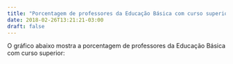 ```yaml
---
title: "Porcentagem de professores da Educação Básica com curso superior"
date: 2018-02-26T13:21:21-03:00
draft: false
---
```

<style>
.cidades {
  fill: none;
  stroke: #fff;
  stroke-width: 0.2;
  stroke-linejoin: round;
}
path:hover, path.highlighted {
  fill: tomato;
}
div.tooltip {
  position: absolute;
  background-color: white;
  border: 1px solid black;
  color: black;
  font-family:"avenir next", Arial, sans-serif;
  padding: 4px 8px;
  display: none;
}
</style>
<p>
    O gráfico abaixo mostra a porcentagem de professores da Educação Básica com curso superior:
</p>
<svg width="100%" height="600"></svg>

<script src="https://d3js.org/d3.v4.min.js"></script>
<script src="https://d3js.org/d3-scale-chromatic.v1.min.js"></script>
<script src="https://d3js.org/topojson.v2.min.js"></script>
<script src="/BlogVisualizacao/post/static/lab4.js"></script>